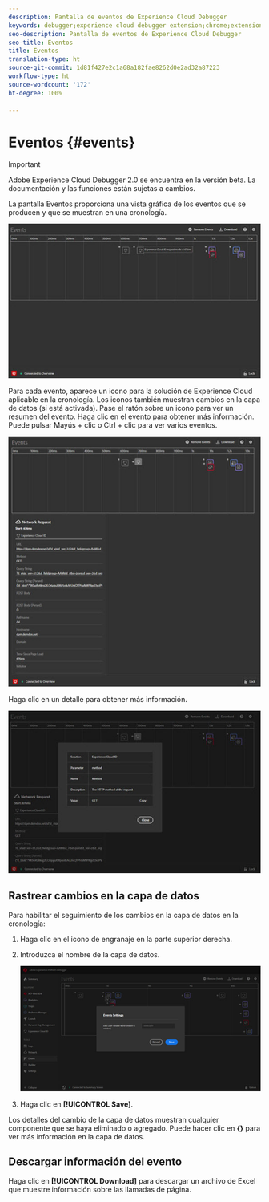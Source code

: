 ```yaml
---
description: Pantalla de eventos de Experience Cloud Debugger
keywords: debugger;experience cloud debugger extension;chrome;extension;events;dtm;target
seo-description: Pantalla de eventos de Experience Cloud Debugger
seo-title: Eventos
title: Eventos
translation-type: ht
source-git-commit: 1d81f427e2c1a68a182fae8262d0e2ad32a87223
workflow-type: ht
source-wordcount: '172'
ht-degree: 100%

---
```



# Eventos {#events}

>[!IMPORTANT]
>
>Adobe Experience Cloud Debugger 2.0 se encuentra en la versión beta. La documentación y las funciones están sujetas a cambios.

La pantalla Eventos proporciona una vista gráfica de los eventos que se producen y que se muestran en una cronología.

![](assets/events.jpg)

Para cada evento, aparece un icono para la solución de Experience Cloud aplicable en la cronología. Los iconos también muestran cambios en la capa de datos (si está activada). Pase el ratón sobre un icono para ver un resumen del evento. Haga clic en el evento para obtener más información. Puede pulsar Mayús + clic o Ctrl + clic para ver varios eventos.

![](assets/events-details.jpg)

Haga clic en un detalle para obtener más información.

![](assets/events-details-more.jpg)

## Rastrear cambios en la capa de datos

Para habilitar el seguimiento de los cambios en la capa de datos en la cronología:

1. Haga clic en el icono de engranaje en la parte superior derecha.
1. Introduzca el nombre de la capa de datos.

   ![](assets/event-datalayer.jpg)

1. Haga clic en **[!UICONTROL Save]**.

Los detalles del cambio de la capa de datos muestran cualquier componente que se haya eliminado o agregado. Puede hacer clic en **{}** para ver más información en la capa de datos.

## Descargar información del evento

Haga clic en **[!UICONTROL Download]** para descargar un archivo de Excel que muestre información sobre las llamadas de página.